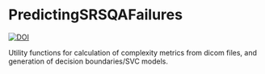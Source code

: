 # PredictingSRSQAFailures

<a href="https://zenodo.org/badge/latestdoi/443641044"><img src="https://zenodo.org/badge/443641044.svg" alt="DOI"></a>

Utility functions for calculation of complexity metrics from dicom files, and generation of decision boundaries/SVC models. 
